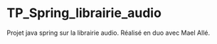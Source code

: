 # TP_Spring_librairie_audio

Projet java spring sur la librairie audio.
Réalisé en duo avec Mael Allé.
